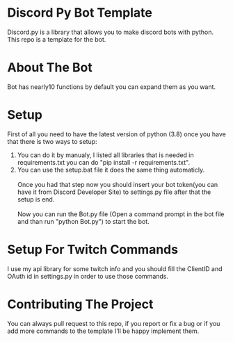 # Discord Py Bot Template
Discord.py is a library that allows you to make discord bots with python. This repo is a template for the bot.

# About The Bot
Bot has  nearly10 functions by default you can expand them as you want.

# Setup
First of all you need to have the latest version of python (3.8) once you have that there is two ways to setup: <br />
1) You can do it by manualy, I listed all libraries that is needed in requirements.txt you can do "pip install -r requirements.txt".  <br />
2) You can use the setup.bat file it does the same thing automaticly. <br /> <br />
Once you had that step now you should insert your bot token(you can have it from Discord Developer Site) to settings.py file after that the setup is end. <br /> <br />
Now you can run the Bot.py file (Open a command prompt in the bot file and than run "python Bot.py") to start the bot. <br />

# Setup For Twitch Commands
I use my api library for some twitch info and you should fill the ClientID and OAuth id in settings.py in order to use those commands.

# Contributing The Project
You can always pull request to this repo, if you report or fix a bug or if you add more commands to the template I'll be happy implement them. 


